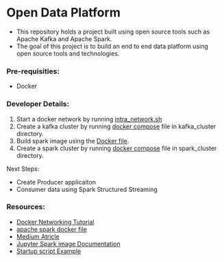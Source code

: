 # Open Data Platform

- This repository holds a project built using open source tools such as Apache Kafka and Apache Spark.
- The goal of this project is to build an end to end data platform using open source tools and technologies.

### Pre-requisities:

- Docker

### Developer Details:

1. Start a docker network by running [intra_network.sh](intra_network/intra_network.sh) 
2. Create a kafka cluster by running [docker compose](kafka_cluster/docker-compose.yml) file in kafka_cluster directory.
3. Build spark image using the [Docker file](spark_cluster/Dockerfile).
4. Create a spark cluster by running [docker compose](spark_cluster/docker-compose.yml) file in spark_cluster directory.

Next Steps:

- Create Producer applicaiton
- Consumer data using Spark Structured Streaming

### Resources:
- [Docker Networking Tutorial](https://docs.docker.com/network/network-tutorial-standalone/#use-user-defined-bridge-networks)
- [apache spark docker file](https://github.com/apache/spark-docker/blob/master/3.3.1/scala2.12-java11-python3-ubuntu/Dockerfile)
- [Medium Atricle](https://towardsdatascience.com/apache-spark-cluster-on-docker-ft-a-juyterlab-interface-418383c95445)
- [Jupyter Spark image Documentation](https://jupyter-docker-stacks.readthedocs.io/en/latest/using/specifics.html#apache-spark)
- [Startup script Example](https://cloudinfrastructureservices.co.uk/create-apache-spark-docker-container-using-docker-compose/)